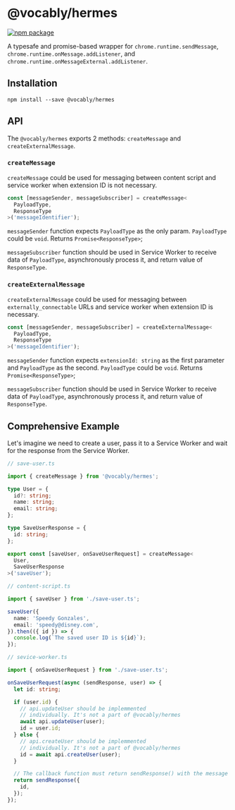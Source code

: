 # @vocably/hermes

[![npm package](https://img.shields.io/npm/v/@vocably/hermes.svg)](https://www.npmjs.com/package/@vocably/hermes)

A typesafe and promise-based wrapper for `chrome.runtime.sendMessage`, `chrome.runtime.onMessage.addListener`, and `chrome.runtime.onMessageExternal.addListener`.

## Installation

`npm install --save @vocably/hermes`

## API

The `@vocably/hermes` exports 2 methods: `createMessage` and `createExternalMessage`.

### `createMessage`

`createMessage` could be used for messaging between content script and service worker when extension ID is not necessary.

```ts
const [messageSender, messageSubscriber] = createMessage<
  PayloadType,
  ResponseType
>('messageIdentifier');
```

`messageSender` function expects `PayloadType` as the only param. `PayloadType` could be `void`. Returns `Promise<ResponseType>`;

`messageSubscriber` function should be used in Service Worker to receive data of `PayloadType`, asynchronously process it, and return value of `ResponseType`.

### `createExternalMessage`

`createExternalMessage` could be used for messaging between `externally_connectable` URLs and service worker when extension ID is necessary.

```ts
const [messageSender, messageSubscriber] = createExternalMessage<
  PayloadType,
  ResponseType
>('messageIdentifier');
```

`messageSender` function expects `extensionId: string` as the first parameter and `PayloadType` as the second. `PayloadType` could be `void`. Returns `Promise<ResponseType>`;

`messageSubscriber` function should be used in Service Worker to receive data of `PayloadType`, asynchronously process it, and return value of `ResponseType`.

## Comprehensive Example

Let's imagine we need to create a user, pass it to a Service Worker and wait for the response from the Service Worker.

```ts
// save-user.ts

import { createMessage } from '@vocably/hermes';

type User = {
  id?: string;
  name: string;
  email: string;
};

type SaveUserResponse = {
  id: string;
};

export const [saveUser, onSaveUserRequest] = createMessage<
  User,
  SaveUserResponse
>('saveUser');
```

```ts
// content-script.ts

import { saveUser } from './save-user.ts';

saveUser({
  name: 'Speedy Gonzales',
  email: 'speedy@disney.com',
}).then(({ id }) => {
  console.log(`The saved user ID is ${id}`);
});
```

```ts
// sevice-worker.ts

import { onSaveUserRequest } from './save-user.ts';

onSaveUserRequest(async (sendResponse, user) => {
  let id: string;

  if (user.id) {
    // api.updateUser should be implemmented
    // individually. It's not a part of @vocably/hermes
    await api.updateUser(user);
    id = user.id;
  } else {
    // api.createUser should be implemmented
    // individually. It's not a part of @vocably/hermes
    id = await api.createUser(user);
  }

  // The callback function must return sendResponse() with the message return value passed into it.
  return sendResponse({
    id,
  });
});
```
